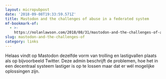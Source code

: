 ```yaml
---
layout: micropubpost
date: '2018-09-08T19:33:59.571Z'
title: Mastodon and the challenges of abuse in a federated system
mf-bookmark-of:
  - >-
    https://nolanlawson.com/2018/08/31/mastodon-and-the-challenges-of-abuse-in-a-federated-system/
slug: mastodon-and-the-challenges-of
category: links
---
```

Helaas vindt op Mastodon dezelfde vorm van trolling en lastigvallen plaats als op bijvoorbeeld Twitter. Deze admin beschrijft de problemen, hoe het in een decentraal systeem lastiger is op te lossen maar dat er wél mogelijke oplossingen zijn.  
